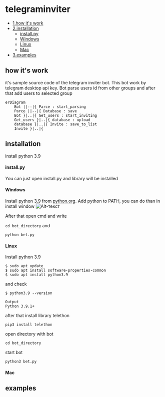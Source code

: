 # telegraminviter
- [1.how it's work](https://github.com/gafarchik/telegraminviter/blob/main/README.md#how-its-work)
- [2.installation](https://github.com/gafarchik/telegraminviter/blob/main/README.md#installation)
    - [install.py](https://github.com/gafarchik/telegraminviter/blob/main/README.md#installpy)
    - [Windows](https://github.com/gafarchik/telegraminviter/blob/main/README.md#windows)
    - [Linux](https://github.com/gafarchik/telegraminviter/blob/main/README.md#linux)
    - [Mac](https://github.com/gafarchik/telegraminviter/blob/main/README.md#mac)
- [3.examples](https://github.com/gafarchik/telegraminviter/blob/main/README.md#examples)
## how it's work
it's sample source code of the telegram inviter bot. This bot work by telegram desktop api key. Bot parse users id from other groups and after that add users to selected group
```mermaid
erDiagram
    Bot ||--|{ Parce : start_parsing
    Parce ||--|{ Database : save
    Bot }|..|{ Get_users : start_inviting
    Get_users }|..|{ database : upload
    database }|..|{ Invite : save_to_list
    Invite }|..|{ 
```

## installation
install python 3.9
#### install.py
You can just open install.py and library will be installed 
#### Windows
Install python 3.9 from [python.org](https://www.python.org/downloads/windows/).
Add python to PATH, you can do than in install window
![Alt-текст](https://docs.blender.org/manual/ru/2.83/_images/about_contribute_install_windows_installer.png)

After that open cmd and write

```cd bot_directory```
and 

```python bet.py```
#### Linux
Install python 3.9
```
$ sudo apt update
$ sudo apt install software-properties-common
$ sudo apt install python3.9
```
and check
```
$ python3.9 --version
```
```
Output
Python 3.9.1+
```
after that install library telethon
```
pip3 install telethon
```
open directory with bot
```
cd bot_directory
```
start bot
```
python3 bet.py
```
#### Mac
## examples

